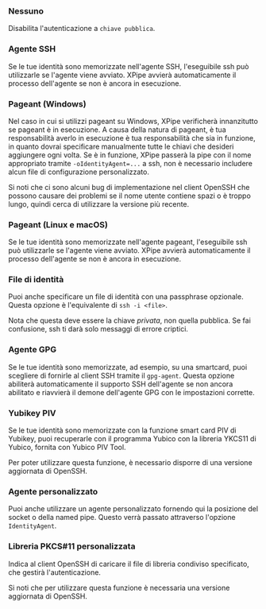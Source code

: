 ### Nessuno

Disabilita l'autenticazione a `chiave pubblica`.

### Agente SSH

Se le tue identità sono memorizzate nell'agente SSH, l'eseguibile ssh può utilizzarle se l'agente viene avviato.
XPipe avvierà automaticamente il processo dell'agente se non è ancora in esecuzione.

### Pageant (Windows)

Nel caso in cui si utilizzi pageant su Windows, XPipe verificherà innanzitutto se pageant è in esecuzione.
A causa della natura di pageant, è tua responsabilità averlo in esecuzione
è tua responsabilità che sia in funzione, in quanto dovrai specificare manualmente tutte le chiavi che desideri aggiungere ogni volta.
Se è in funzione, XPipe passerà la pipe con il nome appropriato tramite
`-oIdentityAgent=...` a ssh, non è necessario includere alcun file di configurazione personalizzato.

Si noti che ci sono alcuni bug di implementazione nel client OpenSSH che possono causare dei problemi
se il nome utente contiene spazi o è troppo lungo, quindi cerca di utilizzare la versione più recente.

### Pageant (Linux e macOS)

Se le tue identità sono memorizzate nell'agente pageant, l'eseguibile ssh può utilizzarle se l'agente viene avviato.
XPipe avvierà automaticamente il processo dell'agente se non è ancora in esecuzione.

### File di identità

Puoi anche specificare un file di identità con una passphrase opzionale.
Questa opzione è l'equivalente di `ssh -i <file>`.

Nota che questa deve essere la chiave *privata*, non quella pubblica.
Se fai confusione, ssh ti darà solo messaggi di errore criptici.

### Agente GPG

Se le tue identità sono memorizzate, ad esempio, su una smartcard, puoi scegliere di fornirle al client SSH tramite il `gpg-agent`.
Questa opzione abiliterà automaticamente il supporto SSH dell'agente se non ancora abilitato e riavvierà il demone dell'agente GPG con le impostazioni corrette.

### Yubikey PIV

Se le tue identità sono memorizzate con la funzione smart card PIV di Yubikey, puoi recuperarle con il programma Yubico
con la libreria YKCS11 di Yubico, fornita con Yubico PIV Tool.

Per poter utilizzare questa funzione, è necessario disporre di una versione aggiornata di OpenSSH.

### Agente personalizzato

Puoi anche utilizzare un agente personalizzato fornendo qui la posizione del socket o della named pipe.
Questo verrà passato attraverso l'opzione `IdentityAgent`.

### Libreria PKCS#11 personalizzata

Indica al client OpenSSH di caricare il file di libreria condiviso specificato, che gestirà l'autenticazione.

Si noti che per utilizzare questa funzione è necessaria una versione aggiornata di OpenSSH.
